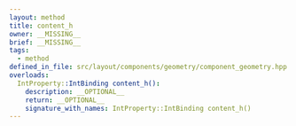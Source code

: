 ```yaml
---
layout: method
title: content_h
owner: __MISSING__
brief: __MISSING__
tags:
  - method
defined_in_file: src/layout/components/geometry/component_geometry.hpp
overloads:
  IntProperty::IntBinding content_h():
    description: __OPTIONAL__
    return: __OPTIONAL__
    signature_with_names: IntProperty::IntBinding content_h()
---
```

